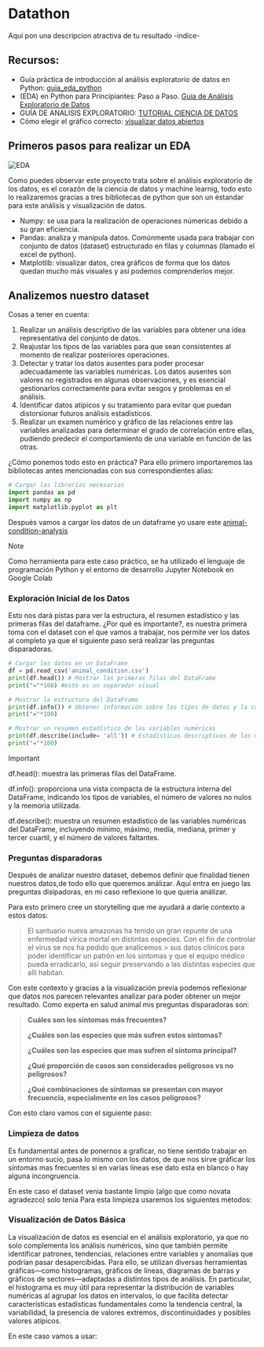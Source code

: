 # Datathon
Aquí pon una descripcion atractiva de tu resultado
-indice-
## Recursos:
* Guía práctica de introducción al análisis exploratorio de datos en Python: [guia_eda_python](https://datos.gob.es/sites/default/files/doc/file/guia_eda_python.pdf)
* (EDA) en Python para Principiantes: Paso a Paso. [Guía de Análisis Exploratorio de Datos](https://dataxpertos.com/guia-analisis-exploratorio-python-eda/)
* GUÍA DE ANALISIS EXPLORATORIO: [TUTORIAL CIENCIA DE DATOS](https://www.youtube.com/watch?v=-nCIBbdDQOg)
*  Cómo elegir el gráfico correcto: [visualizar datos abiertos](https://datos.gob.es/es/blog/como-elegir-el-grafico-correcto-para-visualizar-datos-abiertos)

## Primeros pasos para realizar un EDA
![EDA](https://i0.wp.com/gravitar.biz/wp-content/uploads/2024/02/8-1.png?resize=752%2C387&ssl=1)

Como puedes observar este proyecto trata sobre el análisis exploratorio de los datos, es el corazón de la ciencia de datos y machine learnig, todo esto lo realizaremos gracias a tres bibliotecas de python que son un éstandar para este análisis y visualización de datos.
* Numpy: se usa para la realización de operaciones númericas debido a su gran eficiencia.
* Pandas: analiza y manipula datos. Comúnmente usada para trabajar con conjunto de datos (dataset) estructurado en filas y columnas (llamado el excel de python).
* Matplotlib: visualizar datos, crea gráficos de forma que los datos quedan mucho más visuales y así podemos comprenderlos mejor. 
## Analizemos nuestro dataset
Cosas a tener en cuenta:
1. Realizar un análisis descriptivo de las variables para obtener una idea representativa del conjunto de
datos.
2. Reajustar los tipos de las variables para que sean consistentes al momento de realizar posteriores
operaciones.
3. Detectar y tratar los datos ausentes para poder procesar adecuadamente las variables numéricas. Los
datos ausentes son valores no registrados en algunas observaciones, y es esencial gestionarlos
correctamente para evitar sesgos y problemas en el análisis.
4. Identificar datos atípicos y su tratamiento para evitar que puedan distorsionar futuros análisis
estadísticos.
5. Realizar un examen numérico y gráfico de las relaciones entre las variables analizadas para determinar
el grado de correlación entre ellas, pudiendo predecir el comportamiento de una variable en función de
las otras.

¿Cómo ponemos todo esto en práctica?
Para ello primero importaremos las bibliotecas antes mencionadas con sus correspondientes alias:

```python
# Cargar las librerías necesarias
import pandas as pd
import numpy as np
import matplotlib.pyplot as plt
```
Después vamos a cargar los datos de un dataframe yo usare este [animal-condition-analysis](https://www.kaggle.com/code/francisoharaaidoo/hth-2023-animal-condition-analysis)

> [!NOTE]
> Como herramienta para este caso práctico, se ha utilizado el lenguaje de programación Python y el entorno
de desarrollo Jupyter Notebook en Google Colab

### Exploración Inicial de los Datos
Esto nos dará pistas para ver la estructura, el resumen estadístico y las primeras filas del dataframe. ¿Por qué es importante?, es nuestra primera toma con el dataset con el que vamos a trabajar, nos permite ver los datos al completo ya que el siguiente paso será realizar las preguntas disparadoras.

```python
# Cargar los datos en un DataFrame
df = pd.read_csv('animal_condition.csv')
print(df.head()) # Mostrar las primeras filas del DataFrame
print("="*100) #esto es un separador visual

# Mostrar la estructura del DataFrame
print(df.info()) # Obtener información sobre los tipos de datos y la cantidad de valores no nulos
print("="*100)

# Mostrar un resumen estadístico de las variables numéricas
print(df.describe(include= 'all')) # Estadísticas descriptivas de las variables numéricas
print("="*100)
```

> [!IMPORTANT]
> df.head(): muestra las primeras filas del DataFrame.
> 
>  df.info(): proporciona una vista compacta de la estructura interna del DataFrame, indicando los
> tipos de variables, el número de valores no nulos y la memoria utilizada.
> 
> df.describe(): muestra un resumen estadístico de las variables numéricas del DataFrame,
> incluyendo mínimo, máximo, media, mediana, primer y tercer cuartil, y el número de valores
> faltantes.

### Preguntas disparadoras
Después de analizar nuestro dataset, debemos definir que finalidad tienen nuestros datos,de todo ello que queremos análizar. Aquí entra en juego las preguntas disipadoras, en mi caso reflexione lo que queria análizar. 

Para esto primero cree un storytelling que me ayudará a darle contexto a estos datos:

> El santuario nueva amazonas ha tenido un gran repunte de una enfermedad virica mortal en distintas especies. Con el fin de controlar el virus se nos ha pedido que analicemos > sus datos clínicos para poder identificar un patrón en los síntomas y que el equipo médico pueda erradicarlo, así seguir preservando a las distintas especies que allí habitan.

Con este contexto y gracias a la visualización previa podemos reflexionar que datos nos parecen relevantes analizar para poder obtener un mejor resultado. Como experta en salud animal mis preguntas disparadoras son:

> **Cuáles son los síntomas más frecuentes?**
> 
> **¿Cuáles son las especies que más sufren estos sintomas?**
> 
> **¿Cuáles son las especies que mas sufren el sintoma principal?**
> 
> **¿Qué proporción de casos son considerados peligrosos vs no peligrosos?**
> 
> **¿Qué combinaciones de síntomas se presentan con mayor frecuencia, especialmente en los casos peligrosos?**

Con esto claro vamos con el siguiente paso:

### Limpieza de datos

Es fundamental antes de ponernos a graficar, no tiene sentido trabajar en un entorno sucio, pasa lo mismo con los datos, de que nos sirve gráficar los síntomas mas frecuentes si en varias lineas ese dato esta en blanco o hay alguna incongruencia.

En este caso el dataset venia bastante limpio (algo que como novata agradezco) solo tenia 
Para esta limpieza usaremos los siguientes métodos:



### Visualización de Datos Básica
La visualización de datos es esencial en el análisis exploratorio, ya que no solo complementa los análisis numéricos, sino que también permite identificar patrones, tendencias, relaciones entre variables y anomalías que podrían pasar desapercibidas. Para ello, se utilizan diversas herramientas gráficas—como histogramas, gráficos de líneas, diagramas de barras y gráficos de sectores—adaptadas a distintos tipos de análisis. En particular, el histograma es muy útil para representar la distribución de variables numéricas al agrupar los datos en intervalos, lo que facilita detectar características estadísticas fundamentales como la tendencia central, la variabilidad, la presencia de valores extremos, discontinuidades y posibles valores atípicos.

En este caso vamos a usar:

